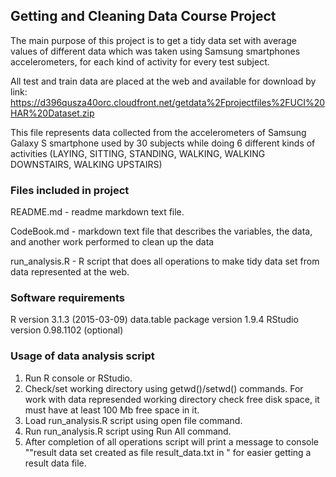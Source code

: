 ## Getting and Cleaning Data Course Project

The main purpose of this project is to get a tidy data set with average values of different data which was taken using Samsung smartphones accelerometers, 
for each kind of activity for every test subject. 

All test and train data are placed at the web and available for download by link:
https://d396qusza40orc.cloudfront.net/getdata%2Fprojectfiles%2FUCI%20HAR%20Dataset.zip

This file represents data collected from the accelerometers of Samsung Galaxy S
smartphone used by 30 subjects while doing 6 different kinds of activities
(LAYING, SITTING, STANDING, WALKING, WALKING DOWNSTAIRS, WALKING UPSTAIRS)
 
### Files included in project
README.md       -   readme markdown text file.

CodeBook.md     -   markdown text file that describes the variables, the data, and 
                    another work performed to clean up the data

run_analysis.R  -   R script that does all operations to make tidy data set from
                    data represented at the web. 
                    
### Software requirements
R version 3.1.3 (2015-03-09)
data.table package version 1.9.4
RStudio version 0.98.1102 (optional)

### Usage of data analysis script
1. Run R console or RStudio.
2. Check/set working directory using getwd()/setwd() commands. For 
work with data represended working directory check free disk space, it must
have at least 100 Mb free space in it. 
3. Load run_analysis.R script using open file command.
4. Run run_analysis.R script using Run All command.
5. After completion of all operations script will print a message
to console ""result data set created as file result_data.txt in <your directory>"
for easier getting a result data file. 

